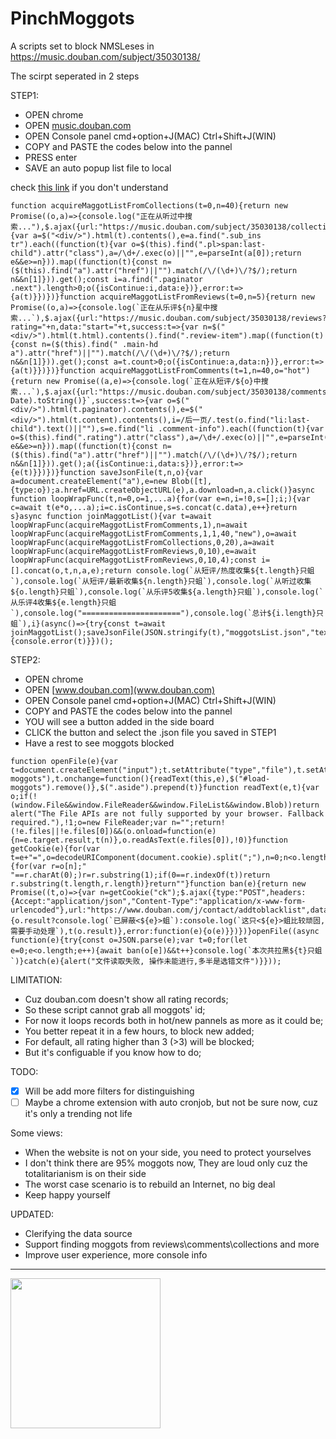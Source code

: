 # PinchMoggots
A scripts set to block NMSLeses in https://music.douban.com/subject/35030138/

The scirpt seperated in 2 steps


STEP1:
  - OPEN chrome 
  - OPEN [music.douban.com](music.douban.com)
  - OPEN Console panel cmd+option+J(MAC) Ctrl+Shift+J(WIN)
  - COPY and PASTE the codes below into the pannel
  - PRESS enter
  - SAVE an auto popup list file to local

check [this link](https://github.com/CN-Chrome-DevTools/CN-Chrome-DevTools/blob/master/md/Reference/shortcuts.md) if you don't understand

```
function acquireMaggotListFromCollections(t=0,n=40){return new Promise((o,a)=>{console.log("正在从听过中搜索..."),$.ajax({url:"https://music.douban.com/subject/35030138/collections",data:"start="+t,success:t=>{var a=$("<div/>").html(t).contents(),e=a.find(".sub_ins tr").each((function(t){var o=$(this).find(".pl>span:last-child").attr("class"),a=/\d+/.exec(o)||"",e=parseInt(a[0]);return e&&e>=n})).map((function(t){const n=($(this).find("a").attr("href")||"").match(/\/(\d+)\/?$/);return n&&n[1]})).get();const i=a.find(".paginator .next").length>0;o({isContinue:i,data:e})},error:t=>{a(t)}})})}function acquireMaggotListFromReviews(t=0,n=5){return new Promise((o,a)=>{console.log(`正在从乐评${n}星中搜索...`),$.ajax({url:"https://music.douban.com/subject/35030138/reviews?rating="+n,data:"start="+t,success:t=>{var n=$("<div/>").html(t.html).contents().find(".review-item").map((function(t){const n=($(this).find(" .main-hd a").attr("href")||"").match(/\/(\d+)\/?$/);return n&&n[1]})).get();const a=t.count>0;o({isContinue:a,data:n})},error:t=>{a(t)}})})}function acquireMaggotListFromComments(t=1,n=40,o="hot"){return new Promise((a,e)=>{console.log(`正在从短评/${o}中搜索...`),$.ajax({url:"https://music.douban.com/subject/35030138/comments/"+o,data:`p=${t}&_=${(new Date).toString()}`,success:t=>{var o=$("<div/>").html(t.paginator).contents(),e=$("<div/>").html(t.content).contents(),i=/后一页/.test(o.find("li:last-child").text()||""),s=e.find("li .comment-info").each((function(t){var o=$(this).find(".rating").attr("class"),a=/\d+/.exec(o)||"",e=parseInt(a[0]);return e&&e>=n})).map((function(t){const n=($(this).find("a").attr("href")||"").match(/\/(\d+)\/?$/);return n&&n[1]})).get();a({isContinue:i,data:s})},error:t=>{e(t)}})})}function saveJsonFile(t,n,o){var a=document.createElement("a"),e=new Blob([t],{type:o});a.href=URL.createObjectURL(e),a.download=n,a.click()}async function loopWrapFunc(t,n=0,o=1,...a){for(var e=n,i=!0,s=[];i;){var c=await t(e*o,...a);i=c.isContinue,s=s.concat(c.data),e++}return s}async function joinMaggotList(){var t=await loopWrapFunc(acquireMaggotListFromComments,1),n=await loopWrapFunc(acquireMaggotListFromComments,1,1,40,"new"),o=await loopWrapFunc(acquireMaggotListFromCollections,0,20),a=await loopWrapFunc(acquireMaggotListFromReviews,0,10),e=await loopWrapFunc(acquireMaggotListFromReviews,0,10,4);const i=[].concat(o,t,n,a,e);return console.log(`从短评/热度收集${t.length}只蛆`),console.log(`从短评/最新收集${n.length}只蛆`),console.log(`从听过收集${o.length}只蛆`),console.log(`从乐评5收集${a.length}只蛆`),console.log(`从乐评4收集${e.length}只蛆`),console.log("======================"),console.log(`总计${i.length}只蛆`),i}(async()=>{try{const t=await joinMaggotList();saveJsonFile(JSON.stringify(t),"moggotsList.json","text/plain")}catch(t){console.error(t)}})();

```


STEP2:
  - OPEN chrome 
  - OPEN [www.douban.com](www.douban.com)
  - OPEN Console panel cmd+option+J(MAC) Ctrl+Shift+J(WIN)
  - COPY and PASTE the codes below into the pannel
  - YOU will see a button added in the side board
  - CLICK the button and select the .json file you saved in STEP1
  - Have a rest to see moggots blocked

```
function openFile(e){var t=document.createElement("input");t.setAttribute("type","file"),t.setAttribute("id","load-moggots"),t.onchange=function(){readText(this,e),$("#load-moggots").remove()},$(".aside").prepend(t)}function readText(e,t){var o;if(!(window.File&&window.FileReader&&window.FileList&&window.Blob))return alert("The File APIs are not fully supported by your browser. Fallback required."),!1;o=new FileReader;var n="";return!(!e.files||!e.files[0])&&(o.onload=function(e){n=e.target.result,t(n)},o.readAsText(e.files[0]),!0)}function getCookie(e){for(var t=e+"=",o=decodeURIComponent(document.cookie).split(";"),n=0;n<o.length;n++){for(var r=o[n];" "==r.charAt(0);)r=r.substring(1);if(0==r.indexOf(t))return r.substring(t.length,r.length)}return""}function ban(e){return new Promise((t,o)=>{var n=getCookie("ck");$.ajax({type:"POST",headers:{Accept:"application/json","Content-Type":"application/x-www-form-urlencoded"},url:"https://www.douban.com/j/contact/addtoblacklist",data:`people=${e}&ck=${n}`,success:function(o){o.result?console.log(`已屏蔽<${e}>蛆`):console.log(`这只<${e}>蛆比较顽固,需要手动处理`),t(o.result)},error:function(e){o(e)}})})}openFile((async function(e){try{const o=JSON.parse(e);var t=0;for(let e=0;e<o.length;e++){await ban(o[e])&&t++}console.log(`本次共拉黑${t}只蛆`)}catch(e){alert("文件读取失败, 操作未能进行,多半是选错文件")}}));
```


LIMITATION: 

- Cuz douban.com doesn't show all rating records;
- So these script cannot grab all moggots' id;
- For now it loops records both in hot/new pannels as more as it could be;
- You better repeat it in a few hours, to block new added;
- For default, all rating higher than 3 (>3) will be blocked;
- But it's configuable if you know how to do;


TODO:
- [X] Will be add more filters for distinguishing
- [ ] Maybe a chrome extension with auto cronjob, but not be sure now, cuz it's only a trending not life

Some views:
- When the website is not on your side, you need to protect yourselves
- I don't think there are 95% moggots now, They are loud only cuz the totalitarianism is on their side
- The worst case scenario is to rebuild an Internet, no big deal
- Keep happy yourself
 
UPDATED:
- Clerifying the data source
- Support finding moggots from reviews\comments\collections and more
- Improve user experience, more console info

--------

<a href="https://www.patreon.com/user/TakehisaYumeji">
  <img src="https://www.buymeacoffee.com/assets/img/logo-bmc.svg" align="left" width="240" >
</a>

